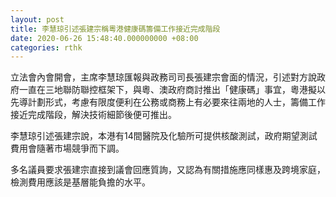 ```yaml
---
layout: post
title: 李慧琼引述張建宗稱粵港健康碼籌備工作接近完成階段
date: 2020-06-26 15:48:40.000000000 +08:00
categories: rthk
---
```


立法會內會開會，主席李慧琼匯報與政務司司長張建宗會面的情況，引述對方說政府一直在三地聯防聯控框架下，與粵、澳政府商討推出「健康碼」事宜，粵港擬以先導計劃形式，考慮有限度便利在公務或商務上有必要來往兩地的人士，籌備工作接近完成階段，解決技術細節後便可推出。

李慧琼引述張建宗說，本港有14間醫院及化驗所可提供核酸測試，政府期望測試費用會隨著市場競爭而下調。

多名議員要求張建宗直接到議會回應質詢，又認為有關措施應同樣惠及跨境家庭，檢測費用應該是基層能負擔的水平。

